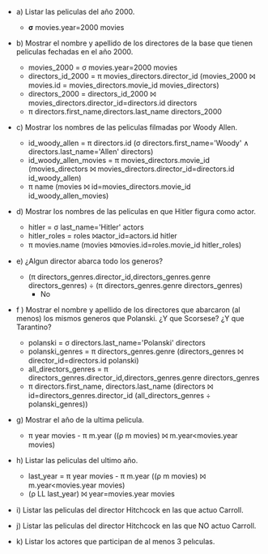 * a) Listar las peliculas del año 2000.
  * **σ** movies.year=2000 movies


* b) Mostrar el nombre y apellido de los directores de la base que tienen peliculas fechadas en el año 2000.
  *  movies_2000 = σ movies.year=2000 movies
  * directors_id_2000 = π movies_directors.director_id (movies_2000 ⨝ movies.id = movies_directors.movie_id movies_directors)
  * directors_2000 = directors_id_2000 ⨝ movies_directors.director_id=directors.id directors
  * π directors.first_name,directors.last_name directors_2000


* c) Mostrar los nombres de las peliculas filmadas por Woody Allen.
  * id_woody_allen = π directors.id (σ directors.first_name='Woody' ∧ directors.last_name='Allen' directors)
  * id_woody_allen_movies = π movies_directors.movie_id (movies_directors ⨝ movies_directors.director_id=directors.id  id_woody_allen)
  * π name (movies ⨝ id=movies_directors.movie_id id_woody_allen_movies)


* d) Mostrar los nombres de las peliculas en que Hitler figura como actor.
  * hitler = σ last_name='Hitler' actors
  * hitler_roles = roles ⨝actor_id=actors.id hitler
  * π movies.name (movies ⨝movies.id=roles.movie_id hitler_roles)


* e) ¿Algun director abarca todo los generos?
  * (π directors_genres.director_id,directors_genres.genre directors_genres) ÷ (π directors_genres.genre directors_genres)
    * No 


* f ) Mostrar el nombre y apellido de los directores que abarcaron (al menos) los mismos
generos que Polanski. ¿Y que Scorsese? ¿Y que Tarantino?
  * polanski = σ directors.last_name='Polanski' directors
  * polanski_genres = π directors_genres.genre (directors_genres ⨝ director_id=directors.id polanski)
  * all_directors_genres = π directors_genres.director_id,directors_genres.genre directors_genres
  * π directors.first_name, directors.last_name (directors ⨝ id=directors_genres.director_id (all_directors_genres ÷ polanski_genres))


* g) Mostrar el año de la ultima pelicula.
  * π year movies - π m.year ((ρ m movies) ⨝ m.year<movies.year movies)

* h) Listar las peliculas del ultimo año.
  * last_year = π year movies - π m.year ((ρ m movies) ⨝ m.year<movies.year movies)
  * (ρ LL last_year) ⨝ year=movies.year movies


* i) Listar las peliculas del director Hitchcock en las que actuo Carroll.


* j) Listar las peliculas del director Hitchcock en las que NO actuo Carroll.


* k) Listar los actores que participan de al menos 3 pelıculas.
